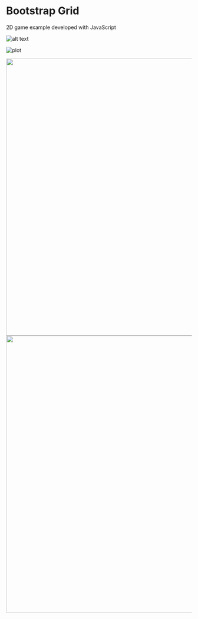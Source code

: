 
# Bootstrap Grid

2D game example developed with JavaScript

![alt text](https://github.com/caduopm/websites/tree/master/Bootstrap_grid/img1.PNG)

![plot](./websites/tree/master/Bootstrap_grid/img1.png)

<img  src="https://github.com/caduopm/websites/tree/master/Bootstrap_grid/img1.PNG"  hegth="450"  width="750">

<img  src="https://github.com/caduopm/websites/tree/master/Bootstrap_grid/img2.PNG"  hegth="450"  width="750">
